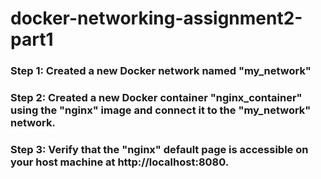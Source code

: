 # docker-networking-assignment2-part1

### Step 1: Created a new Docker network named "my_network" 

### Step 2: Created a new Docker container "nginx_container" using the "nginx" image and connect it to the "my_network" network.

### Step 3: Verify that the "nginx" default page is accessible on your host machine at http://localhost:8080.


